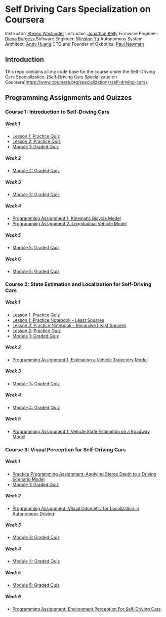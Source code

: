 # Self Driving Cars Specialization on Coursera

Instructor: [Steven Waslander](https://scholar.google.com/citations?user=jY_Bcd8AAAAJ&hl=en)
Instructor: [Jonathan Kelly](https://scholar.google.co.in/citations?user=KtSR8_0AAAAJ&hl=en)
Firmware Engineer: [Diana Burgess ](https://www.linkedin.com/in/dkvandenberg/https://www.linkedin.com/in/dkvandenberg/)
Software Engineer: [Winston Yu]()
Autonomous System Architect: [Andy Huang]()
CTO and Founder of Oxbotica: [Paul Newman](https://uk.linkedin.com/in/paul-newman-13457b15b)

## Introduction

This repo contains all my code base for the course under the Self-Driving Cars Specialization. [Self-Driving Cars Specializatio on Coursera]https://www.coursera.org/specializations/self-driving-cars).

## Programming Assignments and Quizzes

### Course 1: Introduction to Self-Driving Cars
##### Week 1
  - [Lesson 1: Practice Quiz ](https://github.com/chaitanya-yeole/self-driving-cars-specialization/blob/main/introduction-to-self-driving-cars/W1/Lesson%201%20-%20Practice%20Quiz.pdf)
  - [Lesson 2: Practice Quiz ](https://github.com/chaitanya-yeole/self-driving-cars-specialization/blob/main/introduction-to-self-driving-cars/W1/Lesson%202%20-%20Practice%20Quiz.pdf)
  - [Module 1: Graded Quiz ](https://github.com/chaitanya-yeole/self-driving-cars-specialization/blob/main/introduction-to-self-driving-cars/W1/Module%201%20-%20Graded%20Quiz.pdf)

##### Week 2
 - [Module 2: Graded Quiz](https://github.com/chaitanya-yeole/self-driving-cars-specialization/blob/main/introduction-to-self-driving-cars/W2/Module%202%20-%20Graded%20Quiz.pdf)

##### Week 3
 - [Module 3: Graded Quiz](https://github.com/chaitanya-yeole/self-driving-cars-specialization/blob/main/introduction-to-self-driving-cars/W3/Module%203%20-%20Graded%20Quiz.pdf)

##### Week 4 
 - [Programming Assignment 1: Kinematic Bicycle Model](https://github.com/chaitanya-yeole/self-driving-cars-specialization/blob/main/introduction-to-self-driving-cars/W4/Kinematic_Bicycle_Model.ipynb)
 - [Programming Assignment 2: Longitudinal Vehicle Model](https://github.com/chaitanya-yeole/self-driving-cars-specialization/blob/main/introduction-to-self-driving-cars/W4/Longitudinal_Vehicle_Model.ipynb)

##### Week 5
 - [Module 5: Graded Quiz](https://github.com/chaitanya-yeole/self-driving-cars-specialization/blob/main/introduction-to-self-driving-cars/W5/Module%205%20-%20Graded%20Quiz.pdf)

##### Week 6
 - [Module 5: Graded Quiz](https://github.com/chaitanya-yeole/self-driving-cars-specialization/blob/main/introduction-to-self-driving-cars/W6/Module%206%20-%20Graded%20Quiz.pdf)

### Course 2: State Estimation and Localization for Self-Driving Cars
##### Week 1
  - [Lesson 1: Practice Quiz ](https://github.com/chaitanya-yeole/self-driving-cars-specialization/blob/main/state-estimation-and-localization-for-self-driving-cars/W1/Lesson%201%20-%20Practice%20Quiz.pdf)
  - [Lesson 1: Practice Notebook - Least Squares](https://github.com/chaitanya-yeole/self-driving-cars-specialization/blob/main/state-estimation-and-localization-for-self-driving-cars/W1/Lesson%201%20-%20Practice%20Notebook%20Least%20Squares.ipynb)
  - [Lesson 2: Practice Notebook - Recursive Least Squares](www.google.com)
  - [Lesson 2: Practice Quiz ](https://github.com/chaitanya-yeole/self-driving-cars-specialization/blob/main/state-estimation-and-localization-for-self-driving-cars/W1/Lesson%202%20-%20Practice%20Quiz.pdf)
  - [Module 1: Graded Quiz](https://github.com/chaitanya-yeole/self-driving-cars-specialization/blob/main/state-estimation-and-localization-for-self-driving-cars/W1/Module%201%20-%20Graded%20Quiz.pdf)

##### Week 2
 - [Programming Assignment 1: Estimating a Vehicle Trajectory Model](https://github.com/chaitanya-yeole/self-driving-cars-specialization/blob/main/introduction-to-self-driving-cars/W4/Longitudinal_Vehicle_Model.ipynb)

##### Week 3
  - [Module 3: Graded Quiz](https://github.com/chaitanya-yeole/self-driving-cars-specialization/blob/main/state-estimation-and-localization-for-self-driving-cars/W3/Module%203%20-%20Graded%20Quiz.pdf)

##### Week 4
  - [Module 4: Graded Quiz](https://github.com/chaitanya-yeole/self-driving-cars-specialization/blob/main/state-estimation-and-localization-for-self-driving-cars/W4/Module%204%20-%20Graded%20Quiz.pdf)

##### Week 5
 - [Programming Assignment 1: Vehicle State Estimation on a Roadway Model](https://github.com/chaitanya-yeole/self-driving-cars-specialization/blob/main/state-estimation-and-localization-for-self-driving-cars/W5/final_project/es_ekf.ipynb)

### Course 3: Visual Perception for Self-Driving Cars
##### Week 1
 - [Practice Programming Assignment: Applying Stereo Depth to a Driving Scenario Model](https://github.com/chaitanya-yeole/self-driving-cars-specialization/blob/main/visual-perception-for-self-driving-cars/W1/Applying_Stereo_Depth_to_a_Driving_Scenario_practice_assignment.ipynb)
 - [Module 1: Graded Quiz](https://github.com/chaitanya-yeole/self-driving-cars-specialization/blob/main/visual-perception-for-self-driving-cars/W1/Module%201%20-%20Graded%20Quiz.pdf)

##### Week 2
 - [Programming Assignment: Visual Odometry for Localization in Autonomous Driving ](https://github.com/chaitanya-yeole/self-driving-cars-specialization/blob/main/visual-perception-for-self-driving-cars/W2/visual_odometry_for_localization_in_autonomous_driving.ipynb)

##### Week 3
- [Module 3: Graded Quiz](https://github.com/chaitanya-yeole/self-driving-cars-specialization/blob/main/visual-perception-for-self-driving-cars/W3/Module%203%20-%20Graded%20Quiz.pdf)

##### Week 4
- [Module 4: Graded Quiz](https://github.com/chaitanya-yeole/self-driving-cars-specialization/blob/main/visual-perception-for-self-driving-cars/W4/Module%204%20-%20Graded%20Quiz.pdf)

##### Week 5
- [Module 5: Graded Quiz](https://github.com/chaitanya-yeole/self-driving-cars-specialization/blob/main/visual-perception-for-self-driving-cars/W5/Module%205%20-%20Graded%20Quiz.pdf)

##### Week 6
 - [Programming Assignment: Environment Perception For Self-Driving Cars ](https://github.com/chaitanya-yeole/self-driving-cars-specialization/blob/main/visual-perception-for-self-driving-cars/W6/final_project/Environment%20Perception%20For%20Self-Driving%20Cars%20-%20Learner%20-%20v1.ipynb)
 
 